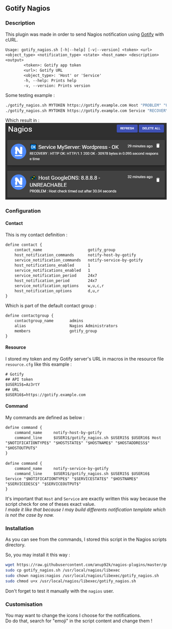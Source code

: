 ## Gotify Nagios
### Description

This plugin was made in order to send Nagios notification
using [Gotify](https://gotify.net) with cURL.

```
Usage: gotify_nagios.sh [-h|--help] [-v|--version] <token> <url> <object_type> <notification_type> <state> <host_name> <description> <output>
        <token>: Gotify app token
        <url>: Gotify URL
        <object_type>: 'Host' or 'Service'
        -h, --help: Prints help
        -v, --version: Prints version
```

Some testing example :
```bash
./gotify_nagios.sh MYTOKEN https://gotify.example.com Host "PROBLEM" "UNREACHABLE" "GoogleDNS" "8.8.8.8" "Host check timed out after 30.04 seconds"
./gotify_nagios.sh MYTOKEN https://gotify.example.com Service "RECOVERY" "OK" "MyServer" "Wordpress" "HTTP OK: HTTP/1.1 200 OK - 30978 bytes in 0.095 second response time"
```

Which result in :
![](example_result.png)


### Configuration
#### Contact

This is my contact definition :
```
define contact {
    contact_name                    gotify_group
    host_notification_commands      notify-host-by-gotify
    service_notification_commands   notify-service-by-gotify
    host_notifications_enabled      1
    service_notifications_enabled   1
    service_notification_period     24x7
    host_notification_period        24x7
    service_notification_options    w,u,c,r
    host_notification_options       d,u,r
}
```

Which is part of the default contact group :
```
define contactgroup {
    contactgroup_name       admins
    alias                   Nagios Administrators
    members                 gotify_group
}
```

#### Resource

I stored my token and my Gotify server's URL in macros 
in the resource file `resource.cfg` like this example :

```
# Gotify
## API token
$USER15$=Az3rtY
## URL
$USER16$=https://gotify.example.com
```


#### Command

My commands are defined as below :
```
define command {
    command_name     notify-host-by-gotify
    command_line     $USER1$/gotify_nagios.sh $USER15$ $USER16$ Host "$NOTIFICATIONTYPE$" "$HOSTSTATE$" "$HOSTNAME$" "$HOSTADDRESS$" "$HOSTOUTPUT$"
}

define command {
    command_name     notify-service-by-gotify
    command_line     $USER1$/gotify_nagios.sh $USER15$ $USER16$ Service "$NOTIFICATIONTYPE$" "$SERVICESTATE$" "$HOSTNAME$" "$SERVICEDESC$" "$SERVICEOUTPUT$"
}
```

It's important that `Host` and `Service` are exactly written this way 
because the script check for one of theses exact value.  
*I made it like that because I may build differents notification template 
which is not the case by now.*


### Installation

As you can see from the commands, I stored this script in the Nagios scripts directory.

So, you may install it this way :
```bash
wget https://raw.githubusercontent.com/anup92k/nagios-plugins/master/gotify_nagios/gotify_nagios.sh
sudo cp gotify_nagios.sh /usr/local/nagios/libexec
sudo chown nagios:nagios /usr/local/nagios/libexec/gotify_nagios.sh
sudo chmod u+x /usr/local/nagios/libexec/gotify_nagios.sh
```

Don't forget to test it manually with the `nagios` user.


### Customisation

You may want to change the icons I choose for the notifications.  
Do do that, search for "emoji" in the script content and change them !